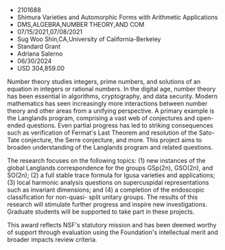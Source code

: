 
* 2101688
* Shimura Varieties and Automorphic Forms with Arithmetic Applications
* DMS,ALGEBRA,NUMBER THEORY,AND COM
* 07/15/2021,07/08/2021
* Sug Woo Shin,CA,University of California-Berkeley
* Standard Grant
* Adriana Salerno
* 06/30/2024
* USD 304,859.00

Number theory studies integers, prime numbers, and solutions of an equation in
integers or rational numbers. In the digital age, number theory has been
essential in algorithms, cryptography, and data security. Modern mathematics has
seen increasingly more interactions between number theory and other areas from a
unifying perspective. A primary example is the Langlands program, comprising a
vast web of conjectures and open-ended questions. Even partial progress has led
to striking consequences such as verification of Fermat's Last Theorem and
resolution of the Sato-Tate conjecture, the Serre conjecture, and more. This
project aims to broaden understanding of the Langlands program and related
questions.

The research focuses on the following topics: (1) new instances of the global
Langlands correspondence for the groups GSp(2n), GSO(2n), and SO(2n); (2) a full
stable trace formula for Igusa varieties and applications; (3) local harmonic
analysis questions on supercuspidal representations such as invariant
dimensions; and (4) a completion of the endoscopic classification for non-quasi-
split unitary groups. The results of this research will stimulate further
progress and inspire new investigations. Graduate students will be supported to
take part in these projects.

This award reflects NSF's statutory mission and has been deemed worthy of
support through evaluation using the Foundation's intellectual merit and broader
impacts review criteria.

